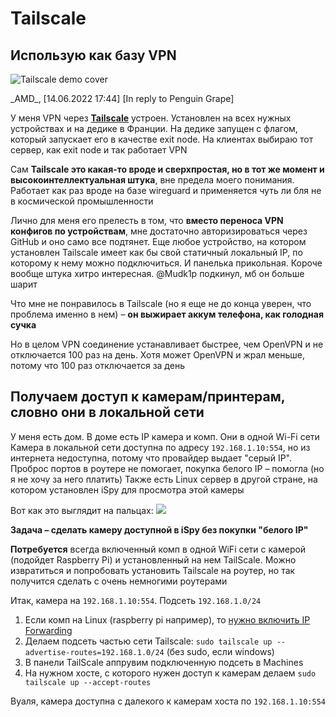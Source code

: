 # Tailscale

## Использую как базу VPN

![Tailscale demo cover](https://i.imgur.com/3lMWzMJ.png)

\_AMD_, [14.06.2022 17:44]
[In reply to Penguin Grape]

У меня VPN через **[Tailscale](https://tailscale.com)** устроен. Установлен на всех нужных устройствах и на дедике в Франции. На дедике запущен с флагом, который запускает его в качестве exit node. На клиентах выбираю тот сервер, как exit node и так работает VPN

Сам **Tailscale это какая-то вроде и сверхпростая, но в тот же момент и высокоинтеллектуальная штука**, вне предела моего понимания. Работает как раз вроде на базе wireguard и применяется чуть ли бля не в космической промышленности

Лично для меня его прелесть в том, что **вместо переноса VPN конфигов по устройствам**, мне достаточно авторизироваться через GitHub и оно само все подтянет. Еще любое устройство, на котором установлен Tailscale имеет как бы свой статичный локальный IP, по которому к нему можно подключиться. И панелька прикольная. Короче вообще штука хитро интересная. @Mudk1p подкинул, мб он больше шарит

Что мне не понравилось в Tailscale (но я еще не до конца уверен, что проблема именно в нем) – **он выжирает аккум телефона, как голодная сучка**

Но в целом VPN соединение устанавливает быстрее, чем OpenVPN и не отключается 100 раз на день. Хотя может OpenVPN и жрал меньше, потому что 100 раз отключается за день


## Получаем доступ к камерам/принтерам, словно они в локальной сети

У меня есть дом. В доме есть IP камера и комп. Они в одной Wi-Fi сети
Камера в локальной сети доступна по адресу `192.168.1.10:554`, но из интернета недоступна, потому что провайдер выдает "серый IP". Проброс портов в роутере не помогает, покупка белого IP – помогла (но я не хочу за него платить)
Также есть Linux сервер в другой стране, на котором установлен iSpy для просмотра этой камеры

Вот как это выглядит на пальцах:
![](https://i.imgur.com/L54g1Eb.png)

**Задача – сделать камеру доступной в iSpy без покупки "белого IP"**

**Потребуется** всегда включенный комп в одной WiFi сети с камерой (подойдет Raspberry Pi) и установленный на нем TailScale. Можно извратиться и попробовать установить Tailscale на роутер, но так получится сделать с очень немногими роутерами

Итак, камера на `192.168.1.10:554`. Подсеть `192.168.1.0/24`

1. Если комп на Linux (raspberry pi например), то [нужно включить IP Forwarding](https://tailscale.com/kb/1019/subnets/?tab=linux#enable-ip-forwarding)
2. Делаем подсеть частью сети Tailscale: `sudo tailscale up --advertise-routes=192.168.1.0/24` (без sudo, если windows)
3. В панели TailScale аппрувим подключенную подсеть в Machines
4. На нужном хосте, с которого нужен доступ к камерам делаем `sudo tailscale up --accept-routes`

Вуаля, камера доступна с далекого к камерам хоста по `192.168.1.10:554`

